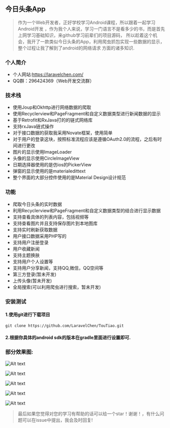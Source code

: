 ## 今日头条App
> 作为一个Web开发者，正好学校学习Android课程，所以跟着一起学习Android开发
，作为我个人来说，学习一门语言不是看多少的书，而是首先上网学习基础知识，来github学习前辈们的项目源码，
所以趁着这个机会，我开了一款类似今日头条的App，利用爬虫抓包实现一些数据的显示，整个过程让我了解到了android的网络请求
方面的诸多知识.

### 个人简介
- 个人网站:https://laravelchen.com/
- QQ群：296424369（Web开发交流群）

### 技术栈
- 使用Joup和Okhttp进行网络数据的爬取
- 使用Recyclerview和PageFragment和自定义数据类型进行新闻数据的显示
- 基于Retrofit和RxJava打的的链式网络库
- 支持rxJava链式操作
- 对于接口数据的获取我采用Novate框架，使用简单
- 对于用户的登录这块，按照标准流程应该是遵循OAuth2.0的流程，之后有时间进行更改
- 图片的显示使用ImageLoader
- 头像的显示使用CircleImageView
- 日期选择器使用的是仿ios的PickerView
- 弹窗的显示使用的是materialedittext
- 整个界面的大部分控件使用的是Material Design设计规范

### 功能
- 爬取今日头条的实时数据
- 利用Recyclerview和PageFragment和自定义数据类型的结合进行显示数据
- 支持查看具体的列表内容，包括视频等
- 支持查看图片并且支持保存图片到本地图库
- 支持实时刷新获取数据
- 用户接口数据采用PHP写的
- 支持用户注册登录
- 用户收藏新闻
- 支持主题换肤
- 支持用户个人设置等
- 支持用户分享新闻，支持QQ,微信，QQ空间等
- 第三方登录(暂未开发)
- 上传头像(暂未开发)
- 全局搜索(可以利用爬虫进行搜索，暂未开发)

### 安装测试
#### 1.使用git进行下载项目
```
git clone https://github.com/LaravelChen/TouTiao.git
```
#### 2.根据你具体的android sdk的版本在gradle里面进行设置即可.


### 部分效果图:
![Alt text](https://github.com/LaravelChen/TouTiao/raw/master/image/home.gif)

![Alt text](https://github.com/LaravelChen/TouTiao/raw/master/image/other.gif)

![Alt text](https://github.com/LaravelChen/TouTiao/raw/master/image/login.gif)

![Alt text](https://github.com/LaravelChen/TouTiao/raw/master/image/info.gif)

![Alt text](https://github.com/LaravelChen/TouTiao/raw/master/image/logout.gif)

> 最后如果您觉得对您的学习有帮助的话可以给一个star！谢谢！，有什么问题可以在issue中提出，我会及时回复!




